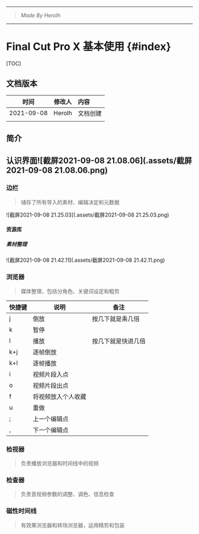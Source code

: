 ----------------------------------------------
> *Made By Herolh*
----------------------------------------------

# Final Cut Pro X 基本使用 {#index}

[TOC]



 







## 文档版本

|    时间    | 修改人 | 内容     |
| :--------: | :----: | :------- |
| 2021-09-08 | Herolh | 文档创建 |
|            |        |          |



## 简介





## 认识界面![截屏2021-09-08 21.08.06](.assets/截屏2021-09-08 21.08.06.png)



### 边栏

> 储存了所有导入的素材、编辑决定和元数据



![截屏2021-09-08 21.25.03](.assets/截屏2021-09-08 21.25.03.png)



#### 资源库

> 



##### 素材整理

![截屏2021-09-08 21.42.11](.assets/截屏2021-09-08 21.42.11.png)





### 浏览器

> 媒体整理，包括分角色、关键词设定和粗剪

| 快捷键 | 说明               | 备注               |
| ------ | ------------------ | ------------------ |
| j      | 倒放               | 按几下就是乘几倍   |
| k      | 暂停               |                    |
| l      | 播放               | 按几下就是快进几倍 |
| k+j    | 逐帧倒放           |                    |
| k+l    | 逐帧播放           |                    |
| i      | 视频片段入点       |                    |
| o      | 视频片段出点       |                    |
| f      | 将视频放入个人收藏 |                    |
| u      | 重做               |                    |
| ;      | 上一个编辑点       |                    |
| ,      | 下一个编辑点       |                    |





### 检视器

> 负责播放浏览器和时间线中的视频



### 检查器

> 负责音视频参数的调整、调色、信息检查



### 磁性时间线

> 有效果浏览器和转场浏览器，运用精剪和包装

